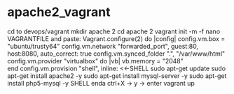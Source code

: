 # apache2_vagrant
cd to devops/vagrant
mkdir apache 2
cd apache 2
vagrant init -m -f
nano VAGRANTFILE and paste:
Vagrant.configure(2) do |config|
  config.vm.box = "ubuntu/trusty64"
  config.vm.network "forwarded_port", guest:80, host:8080, auto_correct: true
  config.vm.synced_folder ".", "/var/www/html"  
 config.vm.provider "virtualbox" do |vb|
  vb.memory = "2048"  
 end
  config.vm.provision "shell", inline: <<-SHELL 
    sudo apt-get update
    sudo apt-get install apache2 -y
    sudo apt-get install mysql-server -y
    sudo apt-get install php5-mysql -y
  SHELL
enda
ctrl+X -> y -> enter
vagrant up
